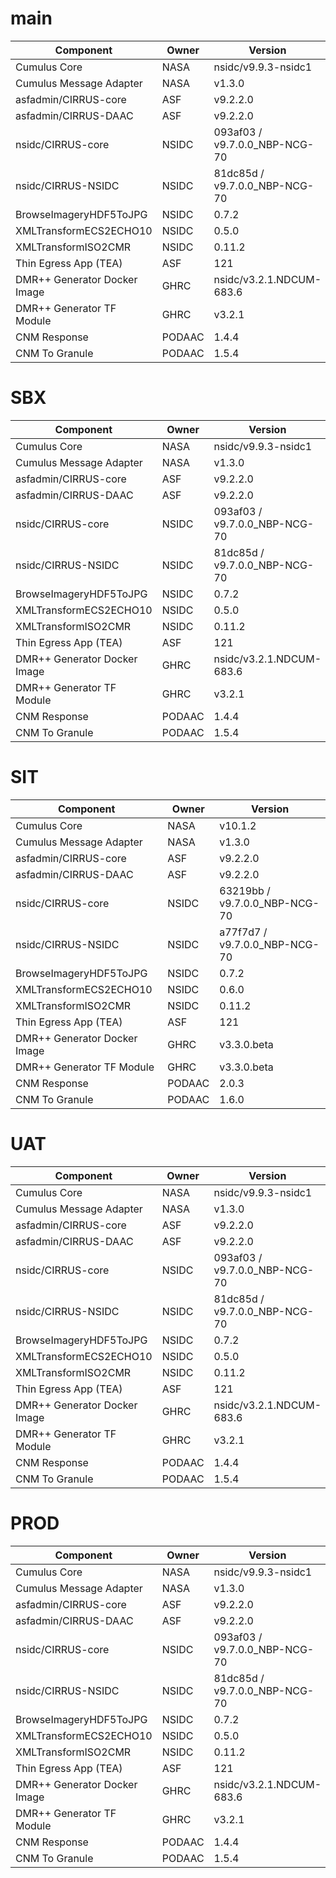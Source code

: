 # main

| Component | Owner | Version |
| -- | -- | -- |
| Cumulus Core | NASA | nsidc/v9.9.3-nsidc1 |
| Cumulus Message Adapter | NASA | v1.3.0 |
| asfadmin/CIRRUS-core | ASF | v9.2.2.0 |
| asfadmin/CIRRUS-DAAC | ASF | v9.2.2.0 |
| nsidc/CIRRUS-core | NSIDC | 093af03 / v9.7.0.0_NBP-NCG-70 |
| nsidc/CIRRUS-NSIDC | NSIDC | 81dc85d / v9.7.0.0_NBP-NCG-70 |
| BrowseImageryHDF5ToJPG | NSIDC | 0.7.2 |
| XMLTransformECS2ECHO10 | NSIDC | 0.5.0 |
| XMLTransformISO2CMR | NSIDC | 0.11.2 |
| Thin Egress App (TEA) | ASF | 121 |
| DMR++ Generator Docker Image | GHRC | nsidc/v3.2.1.NDCUM-683.6 |
| DMR++ Generator TF Module | GHRC | v3.2.1 |
| CNM Response | PODAAC | 1.4.4 |
| CNM To Granule | PODAAC | 1.5.4 |

# SBX

| Component | Owner | Version |
| -- | -- | -- |
| Cumulus Core | NASA | nsidc/v9.9.3-nsidc1 |
| Cumulus Message Adapter | NASA | v1.3.0 |
| asfadmin/CIRRUS-core | ASF | v9.2.2.0 |
| asfadmin/CIRRUS-DAAC | ASF | v9.2.2.0 |
| nsidc/CIRRUS-core | NSIDC | 093af03 / v9.7.0.0_NBP-NCG-70 |
| nsidc/CIRRUS-NSIDC | NSIDC | 81dc85d / v9.7.0.0_NBP-NCG-70 |
| BrowseImageryHDF5ToJPG | NSIDC | 0.7.2 |
| XMLTransformECS2ECHO10 | NSIDC | 0.5.0 |
| XMLTransformISO2CMR | NSIDC | 0.11.2 |
| Thin Egress App (TEA) | ASF | 121 |
| DMR++ Generator Docker Image | GHRC | nsidc/v3.2.1.NDCUM-683.6 |
| DMR++ Generator TF Module | GHRC | v3.2.1 |
| CNM Response | PODAAC | 1.4.4 |
| CNM To Granule | PODAAC | 1.5.4 |

# SIT

| Component | Owner | Version |
| -- | -- | -- |
| Cumulus Core | NASA | v10.1.2 |
| Cumulus Message Adapter | NASA | v1.3.0 |
| asfadmin/CIRRUS-core | ASF | v9.2.2.0 |
| asfadmin/CIRRUS-DAAC | ASF | v9.2.2.0 |
| nsidc/CIRRUS-core | NSIDC | 63219bb / v9.7.0.0_NBP-NCG-70 |
| nsidc/CIRRUS-NSIDC | NSIDC | a77f7d7 / v9.7.0.0_NBP-NCG-70 |
| BrowseImageryHDF5ToJPG | NSIDC | 0.7.2 |
| XMLTransformECS2ECHO10 | NSIDC | 0.6.0 |
| XMLTransformISO2CMR | NSIDC | 0.11.2 |
| Thin Egress App (TEA) | ASF | 121 |
| DMR++ Generator Docker Image | GHRC | v3.3.0.beta |
| DMR++ Generator TF Module | GHRC | v3.3.0.beta |
| CNM Response | PODAAC | 2.0.3 |
| CNM To Granule | PODAAC | 1.6.0 |

# UAT

| Component | Owner | Version |
| -- | -- | -- |
| Cumulus Core | NASA | nsidc/v9.9.3-nsidc1 |
| Cumulus Message Adapter | NASA | v1.3.0 |
| asfadmin/CIRRUS-core | ASF | v9.2.2.0 |
| asfadmin/CIRRUS-DAAC | ASF | v9.2.2.0 |
| nsidc/CIRRUS-core | NSIDC | 093af03 / v9.7.0.0_NBP-NCG-70 |
| nsidc/CIRRUS-NSIDC | NSIDC | 81dc85d / v9.7.0.0_NBP-NCG-70 |
| BrowseImageryHDF5ToJPG | NSIDC | 0.7.2 |
| XMLTransformECS2ECHO10 | NSIDC | 0.5.0 |
| XMLTransformISO2CMR | NSIDC | 0.11.2 |
| Thin Egress App (TEA) | ASF | 121 |
| DMR++ Generator Docker Image | GHRC | nsidc/v3.2.1.NDCUM-683.6 |
| DMR++ Generator TF Module | GHRC | v3.2.1 |
| CNM Response | PODAAC | 1.4.4 |
| CNM To Granule | PODAAC | 1.5.4 |

# PROD

| Component | Owner | Version |
| -- | -- | -- |
| Cumulus Core | NASA | nsidc/v9.9.3-nsidc1 |
| Cumulus Message Adapter | NASA | v1.3.0 |
| asfadmin/CIRRUS-core | ASF | v9.2.2.0 |
| asfadmin/CIRRUS-DAAC | ASF | v9.2.2.0 |
| nsidc/CIRRUS-core | NSIDC | 093af03 / v9.7.0.0_NBP-NCG-70 |
| nsidc/CIRRUS-NSIDC | NSIDC | 81dc85d / v9.7.0.0_NBP-NCG-70 |
| BrowseImageryHDF5ToJPG | NSIDC | 0.7.2 |
| XMLTransformECS2ECHO10 | NSIDC | 0.5.0 |
| XMLTransformISO2CMR | NSIDC | 0.11.2 |
| Thin Egress App (TEA) | ASF | 121 |
| DMR++ Generator Docker Image | GHRC | nsidc/v3.2.1.NDCUM-683.6 |
| DMR++ Generator TF Module | GHRC | v3.2.1 |
| CNM Response | PODAAC | 1.4.4 |
| CNM To Granule | PODAAC | 1.5.4 |